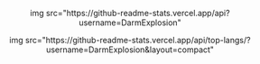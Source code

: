 


<p align="center">
  img src="https://github-readme-stats.vercel.app/api?username=DarmExplosion"
</p>

<p align="center">
  img src="https://github-readme-stats.vercel.app/api/top-langs/?username=DarmExplosion&layout=compact"
</p>
